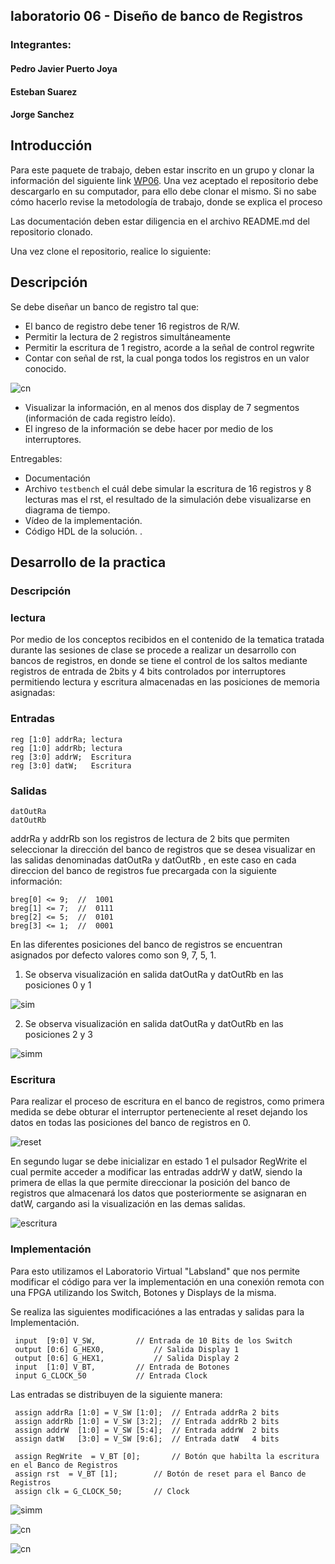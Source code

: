 ## laboratorio 06 - Diseño de banco de Registros

### Integrantes:

#### Pedro Javier Puerto Joya
#### Esteban Suarez
#### Jorge Sanchez

## Introducción

Para este paquete de trabajo, deben estar inscrito en un grupo y clonar la información del siguiente link [WP06](https://classroom.github.com/g/XHLhUCe3). Una vez aceptado el repositorio debe descargarlo en su computador, para ello debe clonar el mismo. Si no sabe cómo hacerlo revise la metodología de trabajo, donde se explica el proceso

Las documentación deben estar diligencia en el archivo README.md del repositorio clonado.

Una vez clone el repositorio, realice lo siguiente:

## Descripción 
Se debe diseñar un banco de registro tal que:

* El banco de registro debe tener 16 registros de R/W.
* Permitir la lectura de 2 registros  simultáneamente 
* Permitir la escritura  de 1 registro, acorde a la señal de control regwrite
* Contar con señal de rst, la cual  ponga  todos los registros en un valor conocido.

![cn](https://github.com/Fabeltranm/SPARTAN6-ATMEGA-MAX5864/blob/master/lab/lab07-BancosRgistro/doc/caja%20negra.png)

* Visualizar la información, en al menos dos display de 7 segmentos (información de cada registro leído).
* El ingreso de la información se debe hacer por medio de los interruptores.

Entregables:

* Documentación
* Archivo `testbench` el cuál debe simular la escritura de 16 registros y 8 lecturas mas el rst, el resultado de la simulación debe visualizarse en diagrama de tiempo.
* Vídeo de la implementación.
* Código HDL de la solución.
.


## Desarrollo de la practica

### Descripción
### lectura

Por medio de los conceptos recibidos en el contenido de la tematica tratada durante las sesiones de clase se procede a realizar un desarrollo con bancos de registros, en donde se tiene el control de los saltos mediante registros de entrada de 2bits y 4 bits controlados por interruptores permitiendo lectura y escritura almacenadas en las posiciones de memoria asignadas:

### Entradas 

	reg [1:0] addrRa; lectura
	reg [1:0] addrRb; lectura
	reg [3:0] addrW;  Escritura
	reg [3:0] datW;   Escritura
	
### Salidas

	datOutRa
	datOutRb

addrRa y addrRb son los registros de lectura de 2 bits que permiten seleccionar la dirección del banco de registros que se desea visualizar en las salidas denominadas datOutRa y datOutRb  , en este caso en cada direccion del banco de registros fue precargada con la siguiente información:

	breg[0] <= 9;  //  1001 
	breg[1] <= 7;  //  0111
	breg[2] <= 5;  //  0101
	breg[3] <= 1;  //  0001
		
En las diferentes posiciones del banco de registros se encuentran asignados por defecto valores como son 9, 7, 5, 1.

1. Se observa visualización en salida datOutRa y datOutRb en las posiciones 0 y 1

![sim](https://github.com/ELINGAP-7545/lab06-lab05-grupo-11/blob/master/simulacionn.PNG)
 
 
2. Se observa visualización en salida datOutRa y datOutRb en las posiciones 2 y 3

![simm](https://github.com/ELINGAP-7545/lab06-lab05-grupo-11/blob/master/simulacion.PNG)


### Escritura 

Para realizar el proceso de escritura en el banco de registros, como primera medida se debe obturar el interruptor perteneciente al reset dejando los datos en todas las posiciones del banco de registros en 0.

![reset](https://github.com/ELINGAP-7545/lab06-lab05-grupo-11/blob/master/reset.PNG)


En segundo lugar se debe inicializar en estado 1 el pulsador RegWrite el cual permite acceder a modificar las entradas addrW y datW, siendo la primera de ellas la que permite direccionar la posición del banco de registros que almacenará los datos que posteriormente se asignaran en datW, cargando asi la visualización en las demas salidas.  

![escritura](https://github.com/ELINGAP-7545/lab06-lab05-grupo-11/blob/master/escritura.PNG)


### Implementación

Para esto utilizamos el Laboratorio Virtual "Labsland" que nos permite modificar el código para ver la implementación en una conexión remota con una FPGA utilizando los Switch, Botones y Displays de la misma.

Se realiza las siguientes modificaciónes a las entradas y salidas para la Implementación.

	 input  [9:0] V_SW,			// Entrada de 10 Bits de los Switch
	 output [0:6] G_HEX0,			// Salida Display 1
	 output [0:6] G_HEX1,			// Salida Display 2
	 input  [1:0] V_BT,			// Entrada de Botones
	 input G_CLOCK_50			// Entrada Clock
	 
Las entradas se distribuyen de la siguiente manera:

	 assign addrRa [1:0] = V_SW [1:0]; 	// Entrada addrRa 2 bits
	 assign addrRb [1:0] = V_SW [3:2]; 	// Entrada addrRb 2 bits
	 assign addrW  [1:0] = V_SW [5:4]; 	// Entrada addrW  2 bits
	 assign datW   [3:0] = V_SW [9:6]; 	// Entrada datW   4 bits
	 
	 assign RegWrite  = V_BT [0];		// Botón que habilta la escritura en el Banco de Registros
	 assign rst  = V_BT [1];		// Botón de reset para el Banco de Registros
	 assign clk = G_CLOCK_50;		// Clock
	 
 ![simm](https://github.com/ELINGAP-7545/lab06-lab05-grupo-11/blob/master/Captura.PNG)


![cn](https://github.com/ELINGAP-7545/lab06-lab05-grupo-11/blob/master/Registros%20en%20Cero.PNG)

![cn](https://github.com/ELINGAP-7545/lab06-lab05-grupo-11/blob/master/Registros%20en%20un%20dato.PNG)


